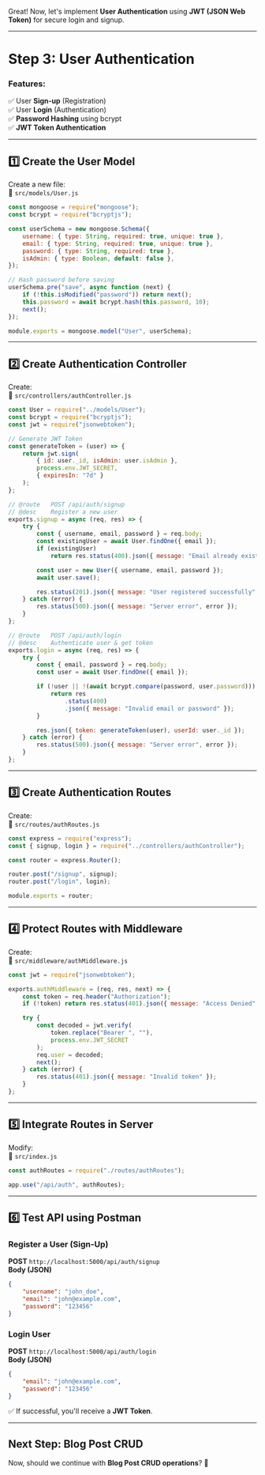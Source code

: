 Great! Now, let's implement **User Authentication** using **JWT (JSON Web Token)** for secure login and signup.

---

# **Step 3: User Authentication**

### **Features:**

✅ User **Sign-up** (Registration)  
✅ User **Login** (Authentication)  
✅ **Password Hashing** using bcrypt  
✅ **JWT Token Authentication**

---

## **1️⃣ Create the User Model**

Create a new file:  
📂 `src/models/User.js`

```javascript
const mongoose = require("mongoose");
const bcrypt = require("bcryptjs");

const userSchema = new mongoose.Schema({
    username: { type: String, required: true, unique: true },
    email: { type: String, required: true, unique: true },
    password: { type: String, required: true },
    isAdmin: { type: Boolean, default: false },
});

// Hash password before saving
userSchema.pre("save", async function (next) {
    if (!this.isModified("password")) return next();
    this.password = await bcrypt.hash(this.password, 10);
    next();
});

module.exports = mongoose.model("User", userSchema);
```

---

## **2️⃣ Create Authentication Controller**

Create:  
📂 `src/controllers/authController.js`

```javascript
const User = require("../models/User");
const bcrypt = require("bcryptjs");
const jwt = require("jsonwebtoken");

// Generate JWT Token
const generateToken = (user) => {
    return jwt.sign(
        { id: user._id, isAdmin: user.isAdmin },
        process.env.JWT_SECRET,
        { expiresIn: "7d" }
    );
};

// @route   POST /api/auth/signup
// @desc    Register a new user
exports.signup = async (req, res) => {
    try {
        const { username, email, password } = req.body;
        const existingUser = await User.findOne({ email });
        if (existingUser)
            return res.status(400).json({ message: "Email already exists" });

        const user = new User({ username, email, password });
        await user.save();

        res.status(201).json({ message: "User registered successfully" });
    } catch (error) {
        res.status(500).json({ message: "Server error", error });
    }
};

// @route   POST /api/auth/login
// @desc    Authenticate user & get token
exports.login = async (req, res) => {
    try {
        const { email, password } = req.body;
        const user = await User.findOne({ email });

        if (!user || !(await bcrypt.compare(password, user.password))) {
            return res
                .status(400)
                .json({ message: "Invalid email or password" });
        }

        res.json({ token: generateToken(user), userId: user._id });
    } catch (error) {
        res.status(500).json({ message: "Server error", error });
    }
};
```

---

## **3️⃣ Create Authentication Routes**

Create:  
📂 `src/routes/authRoutes.js`

```javascript
const express = require("express");
const { signup, login } = require("../controllers/authController");

const router = express.Router();

router.post("/signup", signup);
router.post("/login", login);

module.exports = router;
```

---

## **4️⃣ Protect Routes with Middleware**

Create:  
📂 `src/middleware/authMiddleware.js`

```javascript
const jwt = require("jsonwebtoken");

exports.authMiddleware = (req, res, next) => {
    const token = req.header("Authorization");
    if (!token) return res.status(401).json({ message: "Access Denied" });

    try {
        const decoded = jwt.verify(
            token.replace("Bearer ", ""),
            process.env.JWT_SECRET
        );
        req.user = decoded;
        next();
    } catch (error) {
        res.status(401).json({ message: "Invalid token" });
    }
};
```

---

## **5️⃣ Integrate Routes in Server**

Modify:  
📂 `src/index.js`

```javascript
const authRoutes = require("./routes/authRoutes");

app.use("/api/auth", authRoutes);
```

---

## **6️⃣ Test API using Postman**

### **Register a User (Sign-Up)**

**POST** `http://localhost:5000/api/auth/signup`  
**Body (JSON)**

```json
{
    "username": "john_doe",
    "email": "john@example.com",
    "password": "123456"
}
```

### **Login User**

**POST** `http://localhost:5000/api/auth/login`  
**Body (JSON)**

```json
{
    "email": "john@example.com",
    "password": "123456"
}
```

✅ If successful, you'll receive a **JWT Token**.

---

## **Next Step: Blog Post CRUD**

Now, should we continue with **Blog Post CRUD operations**? 🚀
